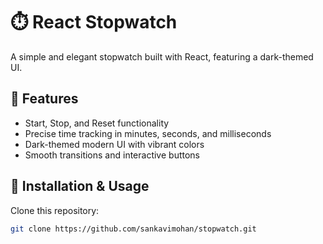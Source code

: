 # ⏱️ React Stopwatch

A simple and elegant stopwatch built with React, featuring a dark-themed UI.

## 🎨 Features

- Start, Stop, and Reset functionality
- Precise time tracking in minutes, seconds, and milliseconds
- Dark-themed modern UI with vibrant colors
- Smooth transitions and interactive buttons

## 🚀 Installation & Usage

Clone this repository:

```sh
git clone https://github.com/sankavimohan/stopwatch.git
```
